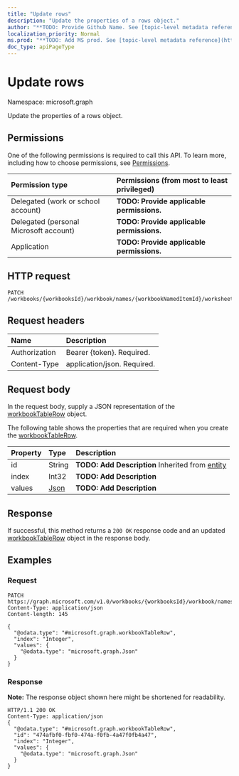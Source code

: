 ```yaml
---
title: "Update rows"
description: "Update the properties of a rows object."
author: "**TODO: Provide Github Name. See [topic-level metadata reference](https://msgo.azurewebsites.net/add/document/guidelines/metadata.html#topic-level-metadata)**"
localization_priority: Normal
ms.prod: "**TODO: Add MS prod. See [topic-level metadata reference](https://msgo.azurewebsites.net/add/document/guidelines/metadata.html#topic-level-metadata)**"
doc_type: apiPageType
---
```


# Update rows

Namespace: microsoft.graph

Update the properties of a rows object.

## Permissions
One of the following permissions is required to call this API. To learn more, including how to choose permissions, see [Permissions](/concepts/permissions-reference.md).

|Permission type|Permissions (from most to least privileged)|
|:---|:---|
|Delegated (work or school account)|**TODO: Provide applicable permissions.**|
|Delegated (personal Microsoft account)|**TODO: Provide applicable permissions.**|
|Application|**TODO: Provide applicable permissions.**|

## HTTP request

<!-- {
  "blockType": "ignored"
}
-->
``` http
PATCH /workbooks/{workbooksId}/workbook/names/{workbookNamedItemId}/worksheet/tables/{workbookTableId}/rows
```

## Request headers
|Name|Description|
|:---|:---|
|Authorization|Bearer {token}. Required.|
|Content-Type|application/json. Required.|

## Request body
In the request body, supply a JSON representation of the [workbookTableRow](../resources/workbooktablerow.md) object.

The following table shows the properties that are required when you create the [workbookTableRow](../resources/workbooktablerow.md).

|Property|Type|Description|
|:---|:---|:---|
|id|String|**TODO: Add Description** Inherited from [entity](../resources/entity.md)|
|index|Int32|**TODO: Add Description**|
|values|[Json](../resources/intune-json.md)|**TODO: Add Description**|



## Response

If successful, this method returns a `200 OK` response code and an updated [workbookTableRow](../resources/workbooktablerow.md) object in the response body.

## Examples

### Request
<!-- {
  "blockType": "request",
  "name": "update_rows"
}
-->
``` http
PATCH https://graph.microsoft.com/v1.0/workbooks/{workbooksId}/workbook/names/{workbookNamedItemId}/worksheet/tables/{workbookTableId}/rows
Content-Type: application/json
Content-length: 145

{
  "@odata.type": "#microsoft.graph.workbookTableRow",
  "index": "Integer",
  "values": {
    "@odata.type": "microsoft.graph.Json"
  }
}
```


### Response
**Note:** The response object shown here might be shortened for readability.
<!-- {
  "blockType": "response",
  "truncated": true
}
-->
``` http
HTTP/1.1 200 OK
Content-Type: application/json
{
  "@odata.type": "#microsoft.graph.workbookTableRow",
  "id": "474afbf0-fbf0-474a-f0fb-4a47f0fb4a47",
  "index": "Integer",
  "values": {
    "@odata.type": "microsoft.graph.Json"
  }
}
```

